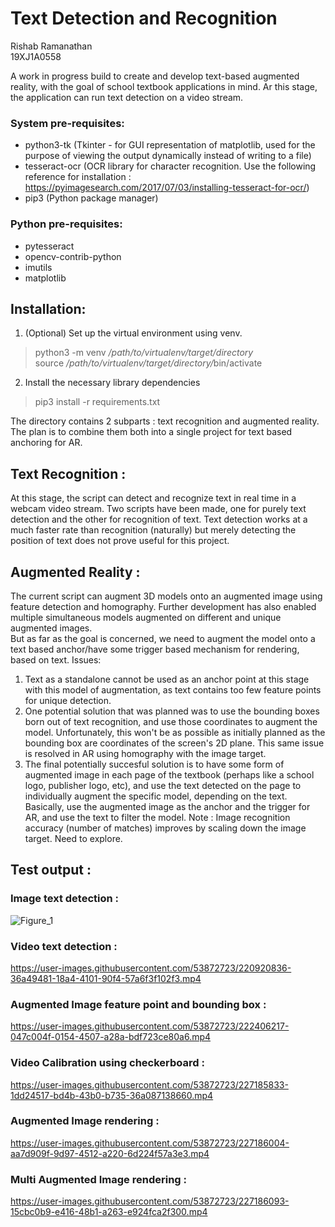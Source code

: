 # Text Detection and Recognition

Rishab Ramanathan   
19XJ1A0558

A work in progress build to create and develop text-based augmented reality, with the goal of school textbook applications in mind. Ar this stage, the application can run text detection on a video stream.

### System pre-requisites:
- python3-tk (Tkinter - for GUI representation of matplotlib, used for the purpose of viewing the output dynamically instead of writing to a file)
- tesseract-ocr (OCR library for character recognition. Use the following reference for installation : https://pyimagesearch.com/2017/07/03/installing-tesseract-for-ocr/)
- pip3 (Python package manager)

### Python pre-requisites:
- pytesseract
- opencv-contrib-python
- imutils
- matplotlib

## Installation:
1. (Optional) Set up the virtual environment using venv.
> python3 -m venv <em>/path/to/virtualenv/target/directory</em>  
> source <em>/path/to/virtualenv/target/directory/</em>bin/activate
2. Install the necessary library dependencies
> pip3 install -r requirements.txt

The directory contains 2 subparts : text recognition and augmented reality. The plan is to combine them both into a single project for text based anchoring for AR.

## Text Recognition :
At this stage, the script can detect and recognize text in real time in a webcam video stream. Two scripts have been made, one for purely text detection and the other for recognition of text. Text detection works at a much faster rate than recognition (naturally) but merely detecting the position of text does not prove useful for this project.

## Augmented Reality :
The current script can augment 3D models onto an augmented image using feature detection and homography. Further development has also enabled multiple simultaneous models augmented on different and unique augmented images.  
But as far as the goal is concerned, we need to augment the model onto a text based anchor/have some trigger based mechanism for rendering, based on text.
Issues:  
1. Text as a standalone cannot be used as an anchor point at this stage with this model of augmentation, as text contains too few feature points for unique detection.
2. One potential solution that was planned was to use the bounding boxes born out of text recognition, and use those coordinates to augment the model. Unfortunately, this won't be as possible as initially planned as the bounding box are coordinates of the screen's 2D plane. This same issue is resolved in AR using homography with the image target.
3. The final potentially succesful solution is to have some form of augmented image in each page of the textbook (perhaps like a school logo, publisher logo, etc), and use the text detected on the page to individually augment the specific model, depending on the text. Basically, use the augmented image as the anchor and the trigger for AR, and use the text to filter the model. 
Note : Image recognition accuracy (number of matches) improves by scaling down the image target. Need to explore. 
## Test output :   
### Image text detection :  
![Figure_1](https://user-images.githubusercontent.com/53872723/220915066-50005c26-6810-4deb-a3f1-9c5b8fd1d388.png)

### Video text detection :
https://user-images.githubusercontent.com/53872723/220920836-36a49481-18a4-4101-90f4-57a6f3f102f3.mp4


### Augmented Image feature point and bounding box :
https://user-images.githubusercontent.com/53872723/222406217-047c004f-0154-4507-a28a-bdf723ce80a6.mp4

### Video Calibration using checkerboard :
https://user-images.githubusercontent.com/53872723/227185833-1dd24517-bd4b-43b0-b735-36a087138660.mp4

### Augmented Image rendering :
https://user-images.githubusercontent.com/53872723/227186004-aa7d909f-9d97-4512-a220-6d224f57a3e3.mp4

### Multi Augmented Image rendering :
https://user-images.githubusercontent.com/53872723/227186093-15cbc0b9-e416-48b1-a263-e924fca2f300.mp4
